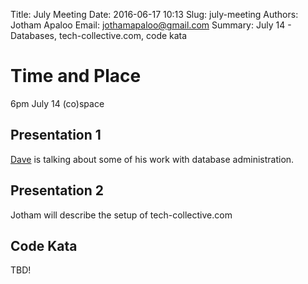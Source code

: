 Title: July Meeting
Date: 2016-06-17 10:13
Slug: july-meeting
Authors: Jotham Apaloo
Email: jothamapaloo@gmail.com
Summary: July 14 - Databases, tech-collective.com, code kata

# Time and Place
6pm 
July 14
(co)space

## Presentation 1
[Dave](http://yukondude.com/) is talking about some of his work with database administration.

## Presentation 2
Jotham will describe the setup of tech-collective.com

## Code Kata
TBD!
